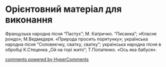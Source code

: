 <div id="hypercomments_widget" class="js-hypercomments-widget invisible"></div>


# Орієнтовний матеріал для виконання

Французька народна пісня “Пастух”; М. Катричко.  “Писанка”; «Класне рондо»; М.Ведмедеря. «Природа просить порятунку»; українська народна пісня “Соловеєчку, сватку, сватку”; українська народна пісня в обробці К.Стеценка „Ой на горі жито”; Т.Попатенко. «Ось яка бабуся». 

<div class="js-hypercomments-container">
    <a href="http://hypercomments.com" class="hc-link" title="comments widget">comments powered by HyperComments</a>
</div>